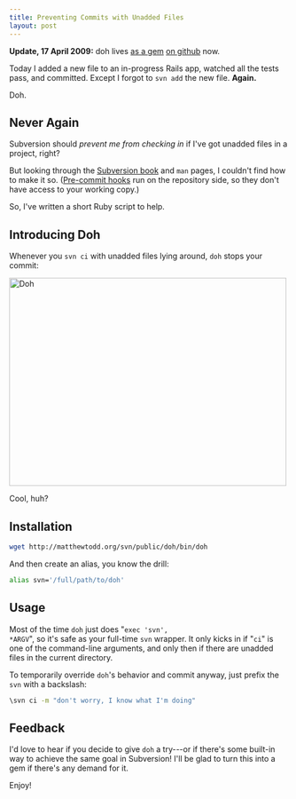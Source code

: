 ```yaml
---
title: Preventing Commits with Unadded Files
layout: post
---
```

<p class="update"><strong>Update, 17 April 2009:</strong> doh lives <a href="{{ site.url }}/2008/04/09/doh-021.html">as a gem</a> <a href="http://github.com/matthewtodd/doh">on github</a> now.</p>

Today I added a new file to an in-progress Rails app, watched all the tests pass, and committed. Except I forgot to <code>svn add</code> the new file. <strong>Again.</strong>

Doh.

<h2>Never Again</h2>

Subversion should <em>prevent me from checking in</em> if I've got unadded files in a project, right?

But looking through the <a href="http://svnbook.red-bean.com">Subversion book</a> and <code>man</code> pages, I couldn't find how to make it so. (<a href="http://svnbook.red-bean.com/nightly/en/svn.ref.reposhooks.pre-commit.html">Pre-commit hooks</a> run on the repository side, so they don't have access to your working copy.)

So, I've written a short Ruby script to help.

<h2>Introducing Doh</h2>

Whenever you <code>svn ci</code> with unadded files lying around, <code>doh</code> stops your commit:

<a href="http://www.flickr.com/photos/mtodd/1146644954/" title="Photo Sharing"><img src="http://farm2.static.flickr.com/1034/1146644954_c451bd6f2c.jpg" width="500" height="375" alt="Doh" /></a>

Cool, huh?

<h2>Installation</h2>

```bash
wget http://matthewtodd.org/svn/public/doh/bin/doh
```

And then create an alias, you know the drill:

```bash
alias svn='/full/path/to/doh'
```

<h2>Usage</h2>

Most of the time <code>doh</code> just does "<code>exec 'svn', *ARGV</code>", so it's safe as your full-time <code>svn</code> wrapper. It only kicks in if "<code>ci</code>" is one of the command-line arguments, and only then if there are unadded files in the current directory.

To temporarily override <code>doh</code>'s behavior and commit anyway, just prefix the <code>svn</code> with a backslash:

```bash
\svn ci -m "don't worry, I know what I'm doing"
```

<h2>Feedback</h2>

I'd love to hear if you decide to give <code>doh</code> a try---or if there's some built-in way to achieve the same goal in Subversion! I'll be glad to turn this into a gem if there's any demand for it.

Enjoy!
